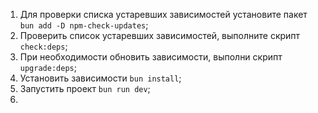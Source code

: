 1. Для проверки списка устаревших зависимостей установите пакет `bun add -D npm-check-updates`;
2. Проверить список устаревших зависимостей, выполните скрипт `check:deps`;
3. При необходимости обновить зависимости, выполни скрипт `upgrade:deps`;
4. Установить зависимости `bun install`;
5. Запустить проект `bun run dev`;
6.
